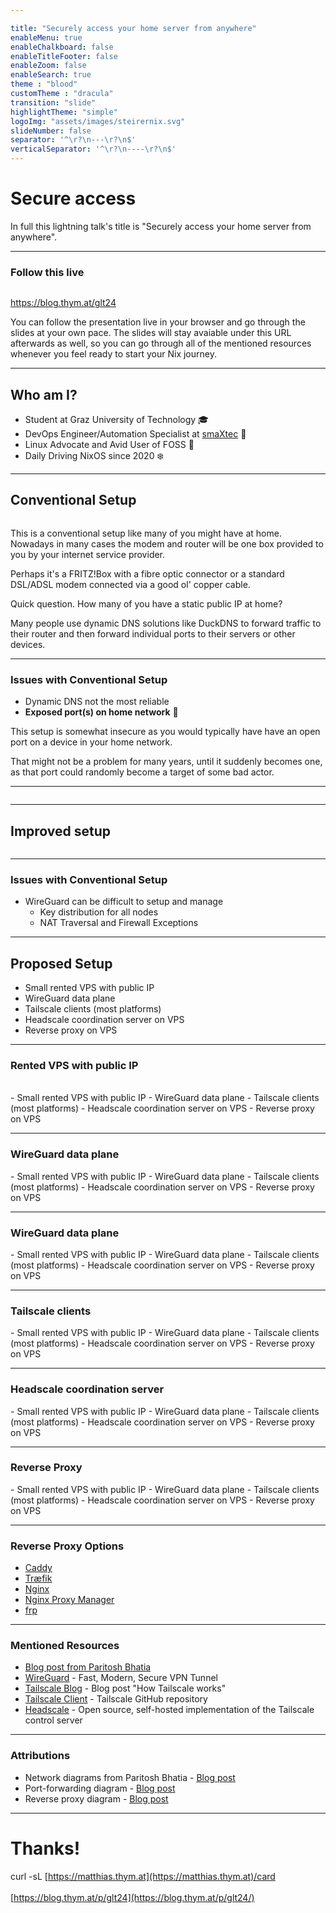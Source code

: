 ```yaml
---

title: "Securely access your home server from anywhere"
enableMenu: true
enableChalkboard: false
enableTitleFooter: false
enableZoom: false
enableSearch: true
theme : "blood"
customTheme : "dracula"
transition: "slide"
highlightTheme: "simple"
logoImg: "assets/images/steirernix.svg"
slideNumber: false
separator: '^\r?\n---\r?\n$'
verticalSeparator: '^\r?\n----\r?\n$'
---
```


# Secure access

<!-- Notes in standard format are currently rendered as regular text with evilz/vscode-reveal. This is a known bug (https://github.com/evilz/vscode-reveal/issues/295) and the following HTML tag can be used as a workaround. -->

<aside class="notes" data-markdown="">

In full this lightning talk's title is "Securely access your home server from anywhere".

</aside>

---

### Follow this live

<img data-src="assets/images/qrcode-lightning.svg" width=47%>

<a href="https://blog.thym.at/glt24">https://blog.thym.at/glt24</a>

<aside class="notes" data-markdown="">

You can follow the presentation live in your browser and go through the slides at your own pace. The slides will stay avaiable under this URL afterwards as well, so you can go through all of the mentioned resources whenever you feel ready to start your Nix journey.

</aside>

---

## Who am I?

- Student at Graz University of Technology 🎓
- DevOps Engineer/Automation Specialist at [smaXtec](https://smaxtec.com/en/) 🐄
- Linux Advocate and Avid User of FOSS 🐧
- Daily Driving NixOS since 2020 ❄️

---

## Conventional Setup

<img data-src="assets/images/conventional-networking-setup-upscaled.png" width=77%>

<aside class="notes" data-markdown="">

This is a conventional setup like many of you might have at home. Nowadays in many cases the modem and router will be one box provided to you by your internet service provider.

Perhaps it's a FRITZ!Box with a fibre optic connector or a standard DSL/ADSL modem connected via a good ol' copper cable.

Quick question. How many of you have a static public IP at home?

Many people use dynamic DNS solutions like DuckDNS to forward traffic to their router and then forward individual ports to their servers or other devices.

</aside>

----

### Issues with Conventional Setup

- Dynamic DNS not the most reliable
- **Exposed port(s) on home network** 👀

<aside class="notes" data-markdown="">

This setup is somewhat insecure as you would typically have have an open port on a device in your home network.

That might not be a problem for many years, until it suddenly becomes one, as that port could randomly become a target of some bad actor.

</aside>

---

<img data-src="assets/images/port-forwarding.png" width=35%>

---

## Improved setup

<img data-src="assets/images/proposed-networking-setup-upscaled.png" width=77%>

----

### Issues with Conventional Setup

- WireGuard can be difficult to setup and manage
  - Key distribution for all nodes
  - NAT Traversal and Firewall Exceptions

---

## Proposed Setup

- Small rented VPS with public IP
- WireGuard data plane
- Tailscale clients (most platforms)
- Headscale coordination server on VPS
- Reverse proxy on VPS

---

### Rented VPS with public IP <img data-src="assets/images/netcup-logo.png" width=15%>

<img data-src="assets/images/netcup-1.png" width=20%>
<img data-src="assets/images/netcup-2.png" width=35%>

<aside class="notes" data-markdown="">
- Small rented VPS with public IP
- WireGuard data plane
- Tailscale clients (most platforms)
- Headscale coordination server on VPS
- Reverse proxy on VPS
</aside>

---

### WireGuard data plane

<img data-src="assets/images/wireguard.jpg" width=77%>

<aside class="notes" data-markdown="">
- Small rented VPS with public IP
- WireGuard data plane
- Tailscale clients (most platforms)
- Headscale coordination server on VPS
- Reverse proxy on VPS
</aside>

----

### WireGuard data plane

<img data-src="assets/images/vpn-mesh.svg" width=77%>

<aside class="notes" data-markdown="">
- Small rented VPS with public IP
- WireGuard data plane
- Tailscale clients (most platforms)
- Headscale coordination server on VPS
- Reverse proxy on VPS
</aside>

---

### Tailscale clients

<img data-src="assets/images/coordination-server.svg" width=77%>

<aside class="notes" data-markdown="">
- Small rented VPS with public IP
- WireGuard data plane
- Tailscale clients (most platforms)
- Headscale coordination server on VPS
- Reverse proxy on VPS
</aside>

---

### Headscale coordination server

<img data-src="assets/images/headscale.png" width=77%>

<aside class="notes" data-markdown="">
- Small rented VPS with public IP
- WireGuard data plane
- Tailscale clients (most platforms)
- Headscale coordination server on VPS
- Reverse proxy on VPS
</aside>

---

### Reverse Proxy

<img data-src="assets/images/reverse-proxy.png" width=77%>

<aside class="notes" data-markdown="">
- Small rented VPS with public IP
- WireGuard data plane
- Tailscale clients (most platforms)
- Headscale coordination server on VPS
- Reverse proxy on VPS
</aside>

----

### Reverse Proxy Options

- [Caddy](https://caddyserver.com/)
- [Træfik](https://doc.traefik.io/traefik/)
- [Nginx](https://nginx.org/en/)
- [Nginx Proxy Manager](https://nginxproxymanager.com/)
- [frp](https://github.com/fatedier/frp)

---

### Mentioned Resources

- [Blog post from Paritosh Bhatia](https://paritoshbh.me/blog/tailscale-my-homelab-and-need-for-securing-home-network)
- [WireGuard](https://www.wireguard.com/) - Fast, Modern, Secure VPN Tunnel
- [Tailscale Blog](https://tailscale.com/blog/how-tailscale-works) - Blog post "How Tailscale works"
- [Tailscale Client](https://github.com/tailscale/tailscale) - Tailscale GitHub repository
- [Headscale](https://headscale.net/) - Open source, self-hosted implementation of the Tailscale control server

---

### Attributions

- Network diagrams from Paritosh Bhatia - [Blog post](https://paritoshbh.me/blog/tailscale-my-homelab-and-need-for-securing-home-network
)
- Port-forwarding diagram - [Blog post](https://ash.ms/2022/10/03/a-self-hosters-guide-to-port-forwarding-and-ssh-tunnels/)
- Reverse proxy diagram - [Blog post](https://securityboulevard.com/2023/04/what-is-reverse-proxy-how-does-it-works-and-what-are-its-benefits/)

---

# Thanks!

curl -sL [https://matthias.thym.at](https://matthias.thym.at)/card \
\
[https://blog.thym.at/p/glt24](https://blog.thym.at/p/glt24/)
